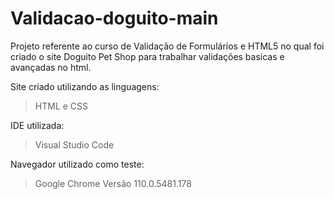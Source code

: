 # Validacao-doguito-main
Projeto referente ao curso de Validação de Formulários e HTML5 no qual foi criado o site Doguito Pet Shop para trabalhar validações basicas e avançadas no html.

Site criado utilizando as linguagens:
> HTML e CSS

IDE utilizada:
> Visual Studio Code

Navegador utilizado como teste:
> Google Chrome Versão 110.0.5481.178
